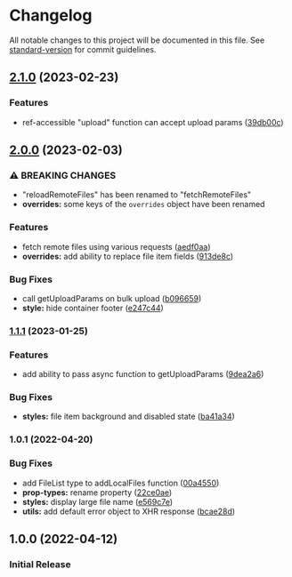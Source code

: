 # Changelog

All notable changes to this project will be documented in this file. See [standard-version](https://github.com/conventional-changelog/standard-version) for commit guidelines.

## [2.1.0](https://github.com/Nolesh/react-file-manager/compare/v1.1.1...v2.1.0) (2023-02-23)

### Features

* ref-accessible "upload" function can accept upload params ([39db00c](https://github.com/Nolesh/react-file-manager/commit/39db00c291811a9a40d942b48cac32f152638d4f))


## [2.0.0](https://github.com/Nolesh/react-file-manager/compare/v1.1.1...v2.0.0) (2023-02-03)


### ⚠ BREAKING CHANGES

* "reloadRemoteFiles" has been renamed to "fetchRemoteFiles"
* **overrides:** some keys of the `overrides` object have been renamed

### Features

* fetch remote files using various requests ([aedf0aa](https://github.com/Nolesh/react-file-manager/commit/aedf0aaab8a4ffbfe6e5ecf0a116c28f83e568ea))
* **overrides:** add ability to replace file item fields ([913de8c](https://github.com/Nolesh/react-file-manager/commit/913de8c6d07d22d2042294e00084b299afe3a35d))


### Bug Fixes

* call getUploadParams on bulk upload ([b096659](https://github.com/Nolesh/react-file-manager/commit/b0966591572c85188e90fd49188b9eaa8ea7301d))
* **style:** hide container footer ([e247c44](https://github.com/Nolesh/react-file-manager/commit/e247c449aa40823ae6471ad6f5e175c072c94e22))

### [1.1.1](https://github.com/Nolesh/react-file-manager/compare/v1.0.1...v1.1.1) (2023-01-25)


### Features

* add ability to pass async function to getUploadParams ([9dea2a6](https://github.com/Nolesh/react-file-manager/commit/9dea2a68b7e6cbc6ec7073caaf3fc2e712c57090))


### Bug Fixes

* **styles:** file item background and disabled state ([ba41a34](https://github.com/Nolesh/react-file-manager/commit/ba41a34e3945d4873103d773cc9c1f8b70bd581b))

### 1.0.1 (2022-04-20)


### Bug Fixes

* add FileList type to addLocalFiles function ([00a4550](https://github.com/Nolesh/react-file-manager/commit/00a455019ee8e38038ad54fda1368f9d28280372))
* **prop-types:** rename property ([22ce0ae](https://github.com/Nolesh/react-file-manager/commit/22ce0ae31a7c5b9404d0f3f9633ae51f504bf919))
* **styles:** display large file name ([e569c7e](https://github.com/Nolesh/react-file-manager/commit/e569c7e9d84cc75a69d31f2505db3a24762f2bf5))
* **utils:** add default error object to XHR response ([bcae28d](https://github.com/Nolesh/react-file-manager/commit/bcae28d2460350433faa08c64f984ee66abca6b2))

## 1.0.0 (2022-04-12)

### Initial Release
